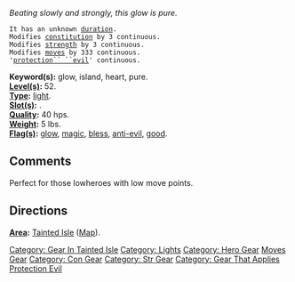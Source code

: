 *Beating slowly and strongly, this glow is pure.*

`It has an unknown `[`duration`](Light_Values.md "wikilink")`.`  
`Modifies `[`constitution`](Constitution.md "wikilink")` by 3 continuous.`  
`Modifies `[`strength`](Strength.md "wikilink")` by 3 continuous.`  
`Modifies `[`moves`](Move_Points.md "wikilink")` by 333 continuous.`  
`'`[`protection`` ``evil`](Protection_Evil.md "wikilink")`' continuous.`

**Keyword(s):** glow, island, heart, pure.  
**[Level(s)](Object_Level.md "wikilink"):** 52.  
**[Type](:Category:_Object_Types.md "wikilink"):**
[light](:Category:_Lights.md "wikilink").  
**[Slot(s)](Object_Slots.md "wikilink"):** <used as light>.  
**[Quality](Object_Quality.md "wikilink"):** 40 hps.  
**[Weight](Object_Weight.md "wikilink"):** 5 lbs.  
**[Flag(s)](:Category:_Object_Flags.md "wikilink"):**
[glow](Glow_Flag.md "wikilink"), [magic](Magic_Flag.md "wikilink"),
[bless](Bless_Flag.md "wikilink"),
[anti-evil](Anti-Evil_Flag.md "wikilink"),
[good](Good_Flag.md "wikilink").  

## Comments

Perfect for those lowheroes with low move points.

## Directions

**[Area](:Category:_Areas.md "wikilink"):** [Tainted
Isle](:Category:_Tainted_Isle.md "wikilink")
([Map](Tainted_Isle_Map.md "wikilink")).  

[Category: Gear In Tainted
Isle](Category:_Gear_In_Tainted_Isle "wikilink") [Category:
Lights](Category:_Lights "wikilink") [Category: Hero
Gear](Category:_Hero_Gear "wikilink") [Moves
Gear](Category:_Move-Point_Gear.md "wikilink") [Category: Con
Gear](Category:_Con_Gear "wikilink") [Category: Str
Gear](Category:_Str_Gear "wikilink") [Category: Gear That Applies
Protection Evil](Category:_Gear_That_Applies_Protection_Evil "wikilink")

